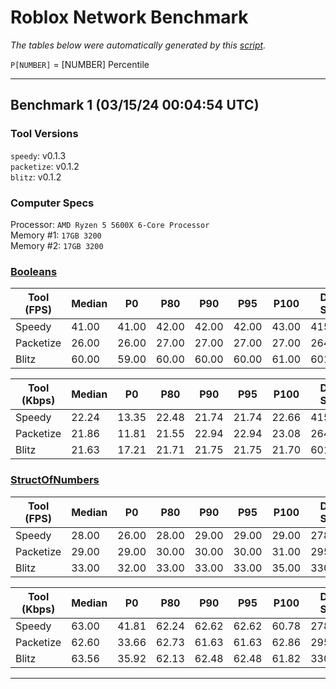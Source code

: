 # Roblox Network Benchmark
*The tables below were automatically generated by this [script](https://github.com/robloxjw02-dev/roblox-network-benchmark/blob/main/generate.luau).*

`P[NUMBER]` = [NUMBER] Percentile

---

## Benchmark 1 (03/15/24 00:04:54 UTC)

### Tool Versions
`speedy`: v0.1.3  
`packetize`: v0.1.2  
`blitz`: v0.1.2  
### Computer Specs
Processor: `AMD Ryzen 5 5600X 6-Core Processor `  
Memory #1: `17GB 3200`  
Memory #2: `17GB 3200`  
### [Booleans](https://github.com/robloxjw02-dev/roblox-network-benchmark/blob/main/src/shared/benches/Booleans.luau)
|Tool (FPS)|Median|P0|P80|P90|P95|P100|Data Sent|Data Receive|Loss (%)|
|---|---|---|---|---|---|---|---|---|---|
|Speedy|41.00|41.00|42.00|42.00|42.00|43.00|415,000|415,000|0%|
|Packetize|26.00|26.00|27.00|27.00|27.00|27.00|264,000|264,000|0%|
|Blitz|60.00|59.00|60.00|60.00|60.00|61.00|601,000|601,000|0%|

|Tool (Kbps)|Median|P0|P80|P90|P95|P100|Data Sent|Data Receive|Loss (%)|
|---|---|---|---|---|---|---|---|---|---|
|Speedy|22.24|13.35|22.48|21.74|21.74|22.66|415,000|415,000|0%|
|Packetize|21.86|11.81|21.55|22.94|22.94|23.08|264,000|264,000|0%|
|Blitz|21.63|17.21|21.71|21.75|21.75|21.70|601,000|601,000|0%|
### [StructOfNumbers](https://github.com/robloxjw02-dev/roblox-network-benchmark/blob/main/src/shared/benches/StructOfNumbers.luau)
|Tool (FPS)|Median|P0|P80|P90|P95|P100|Data Sent|Data Receive|Loss (%)|
|---|---|---|---|---|---|---|---|---|---|
|Speedy|28.00|26.00|28.00|29.00|29.00|29.00|278,000|278,000|0%|
|Packetize|29.00|29.00|30.00|30.00|30.00|31.00|295,000|295,000|0%|
|Blitz|33.00|32.00|33.00|33.00|33.00|35.00|330,000|330,000|0%|

|Tool (Kbps)|Median|P0|P80|P90|P95|P100|Data Sent|Data Receive|Loss (%)|
|---|---|---|---|---|---|---|---|---|---|
|Speedy|63.00|41.81|62.24|62.62|62.62|60.78|278,000|278,000|0%|
|Packetize|62.60|33.66|62.73|61.63|61.63|62.86|295,000|295,000|0%|
|Blitz|63.56|35.92|62.13|62.48|62.48|61.82|330,000|330,000|0%|

---
